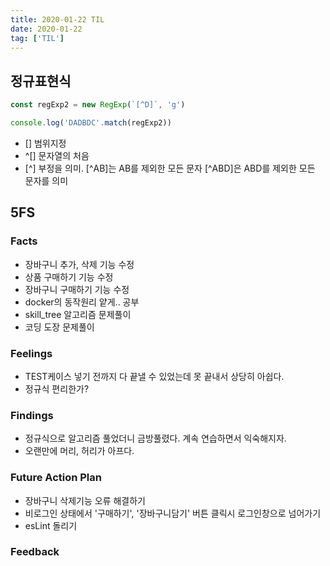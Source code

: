 ```yaml
---
title: 2020-01-22 TIL
date: 2020-01-22
tag: ['TIL']
---
```


## 정규표현식

```javascript
const regExp2 = new RegExp(`[^D]`, 'g')

console.log('DADBDC'.match(regExp2))
```

- [] 범위지정
- ^[] 문자열의 처음
- [^] 부정을 의미. [^AB]는 AB를 제외한 모든 문자 [^ABD]은 ABD를 제외한 모든 문자를 의미

## 5FS

### Facts

- 장바구니 추가, 삭제 기능 수정
- 상품 구매하기 기능 수정
- 장바구니 구매하기 기능 수정
- docker의 동작원리 얕게.. 공부
- skill_tree 알고리즘 문제풀이
- 코딩 도장 문제풀이

### Feelings

- TEST케이스 넣기 전까지 다 끝낼 수 있었는데 못 끝내서 상당히 아쉽다.
- 정규식 편리한가?

### Findings

- 정규식으로 알고리즘 풀었더니 금방풀렸다. 계속 연습하면서 익숙해지자.
- 오랜만에 머리, 허리가 아프다.

### Future Action Plan

- 장바구니 삭제기능 오류 해결하기
- 비로그인 상태에서 '구매하기', '장바구니담기' 버튼 클릭시 로그인창으로 넘어가기
- esLint 돌리기

### Feedback

